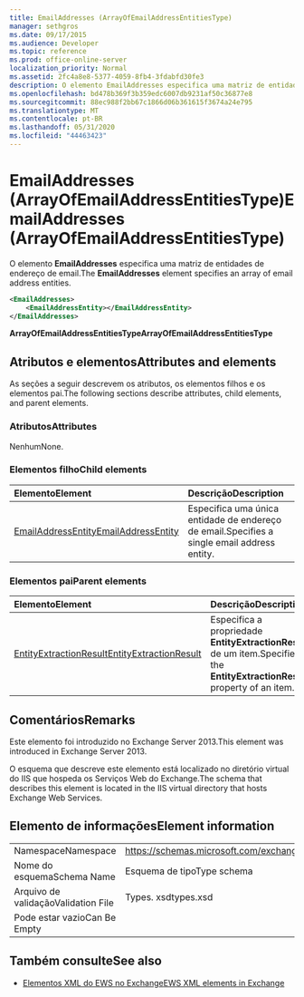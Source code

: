 ```yaml
---
title: EmailAddresses (ArrayOfEmailAddressEntitiesType)
manager: sethgros
ms.date: 09/17/2015
ms.audience: Developer
ms.topic: reference
ms.prod: office-online-server
localization_priority: Normal
ms.assetid: 2fc4a8e8-5377-4059-8fb4-3fdabfd30fe3
description: O elemento EmailAddresses especifica uma matriz de entidades de endereço de email.
ms.openlocfilehash: bd478b369f3b359edc6007db9231af50c36877e8
ms.sourcegitcommit: 88ec988f2bb67c1866d06b361615f3674a24e795
ms.translationtype: MT
ms.contentlocale: pt-BR
ms.lasthandoff: 05/31/2020
ms.locfileid: "44463423"
---
```

# <a name="emailaddresses-arrayofemailaddressentitiestype"></a><span data-ttu-id="f2947-103">EmailAddresses (ArrayOfEmailAddressEntitiesType)</span><span class="sxs-lookup"><span data-stu-id="f2947-103">EmailAddresses (ArrayOfEmailAddressEntitiesType)</span></span>

<span data-ttu-id="f2947-104">O elemento **EmailAddresses** especifica uma matriz de entidades de endereço de email.</span><span class="sxs-lookup"><span data-stu-id="f2947-104">The **EmailAddresses** element specifies an array of email address entities.</span></span> 
  
```XML
<EmailAddresses>
    <EmailAddressEntity></EmailAddressEntity>
</EmailAddresses>
```

 <span data-ttu-id="f2947-105">**ArrayOfEmailAddressEntitiesType**</span><span class="sxs-lookup"><span data-stu-id="f2947-105">**ArrayOfEmailAddressEntitiesType**</span></span>
## <a name="attributes-and-elements"></a><span data-ttu-id="f2947-106">Atributos e elementos</span><span class="sxs-lookup"><span data-stu-id="f2947-106">Attributes and elements</span></span>

<span data-ttu-id="f2947-107">As seções a seguir descrevem os atributos, os elementos filhos e os elementos pai.</span><span class="sxs-lookup"><span data-stu-id="f2947-107">The following sections describe attributes, child elements, and parent elements.</span></span>
  
### <a name="attributes"></a><span data-ttu-id="f2947-108">Atributos</span><span class="sxs-lookup"><span data-stu-id="f2947-108">Attributes</span></span>

<span data-ttu-id="f2947-109">Nenhum</span><span class="sxs-lookup"><span data-stu-id="f2947-109">None.</span></span>
  
### <a name="child-elements"></a><span data-ttu-id="f2947-110">Elementos filho</span><span class="sxs-lookup"><span data-stu-id="f2947-110">Child elements</span></span>

|<span data-ttu-id="f2947-111">**Elemento**</span><span class="sxs-lookup"><span data-stu-id="f2947-111">**Element**</span></span>|<span data-ttu-id="f2947-112">**Descrição**</span><span class="sxs-lookup"><span data-stu-id="f2947-112">**Description**</span></span>|
|:-----|:-----|
|[<span data-ttu-id="f2947-113">EmailAddressEntity</span><span class="sxs-lookup"><span data-stu-id="f2947-113">EmailAddressEntity</span></span>](emailaddressentity.md) <br/> |<span data-ttu-id="f2947-114">Especifica uma única entidade de endereço de email.</span><span class="sxs-lookup"><span data-stu-id="f2947-114">Specifies a single email address entity.</span></span>  <br/> |
   
### <a name="parent-elements"></a><span data-ttu-id="f2947-115">Elementos pai</span><span class="sxs-lookup"><span data-stu-id="f2947-115">Parent elements</span></span>

|<span data-ttu-id="f2947-116">**Elemento**</span><span class="sxs-lookup"><span data-stu-id="f2947-116">**Element**</span></span>|<span data-ttu-id="f2947-117">**Descrição**</span><span class="sxs-lookup"><span data-stu-id="f2947-117">**Description**</span></span>|
|:-----|:-----|
|[<span data-ttu-id="f2947-118">EntityExtractionResult</span><span class="sxs-lookup"><span data-stu-id="f2947-118">EntityExtractionResult</span></span>](entityextractionresult.md) <br/> |<span data-ttu-id="f2947-119">Especifica a propriedade **EntityExtractionResult** de um item.</span><span class="sxs-lookup"><span data-stu-id="f2947-119">Specifies the **EntityExtractionResult** property of an item.</span></span>  <br/> |
   
## <a name="remarks"></a><span data-ttu-id="f2947-120">Comentários</span><span class="sxs-lookup"><span data-stu-id="f2947-120">Remarks</span></span>

<span data-ttu-id="f2947-121">Este elemento foi introduzido no Exchange Server 2013.</span><span class="sxs-lookup"><span data-stu-id="f2947-121">This element was introduced in Exchange Server 2013.</span></span>
  
<span data-ttu-id="f2947-122">O esquema que descreve este elemento está localizado no diretório virtual do IIS que hospeda os Serviços Web do Exchange.</span><span class="sxs-lookup"><span data-stu-id="f2947-122">The schema that describes this element is located in the IIS virtual directory that hosts Exchange Web Services.</span></span>
  
## <a name="element-information"></a><span data-ttu-id="f2947-123">Elemento de informações</span><span class="sxs-lookup"><span data-stu-id="f2947-123">Element information</span></span>

|||
|:-----|:-----|
|<span data-ttu-id="f2947-124">Namespace</span><span class="sxs-lookup"><span data-stu-id="f2947-124">Namespace</span></span>  <br/> |https://schemas.microsoft.com/exchange/services/2006/types  <br/> |
|<span data-ttu-id="f2947-125">Nome do esquema</span><span class="sxs-lookup"><span data-stu-id="f2947-125">Schema Name</span></span>  <br/> |<span data-ttu-id="f2947-126">Esquema de tipo</span><span class="sxs-lookup"><span data-stu-id="f2947-126">Type schema</span></span>  <br/> |
|<span data-ttu-id="f2947-127">Arquivo de validação</span><span class="sxs-lookup"><span data-stu-id="f2947-127">Validation File</span></span>  <br/> |<span data-ttu-id="f2947-128">Types. xsd</span><span class="sxs-lookup"><span data-stu-id="f2947-128">types.xsd</span></span>  <br/> |
|<span data-ttu-id="f2947-129">Pode estar vazio</span><span class="sxs-lookup"><span data-stu-id="f2947-129">Can Be Empty</span></span>  <br/> ||
   
## <a name="see-also"></a><span data-ttu-id="f2947-130">Também consulte</span><span class="sxs-lookup"><span data-stu-id="f2947-130">See also</span></span>



- [<span data-ttu-id="f2947-131">Elementos XML do EWS no Exchange</span><span class="sxs-lookup"><span data-stu-id="f2947-131">EWS XML elements in Exchange</span></span>](ews-xml-elements-in-exchange.md)

